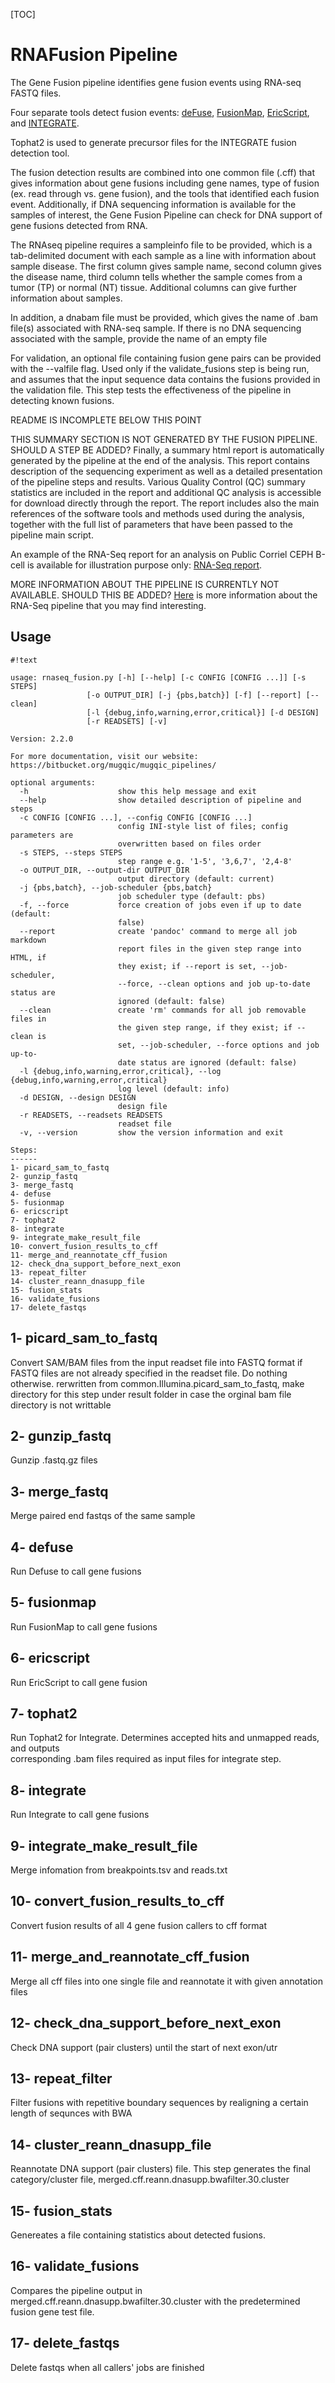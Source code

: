 [TOC]


RNAFusion Pipeline
==================
The Gene Fusion pipeline identifies gene fusion events using RNA-seq FASTQ files.  
    
Four separate tools detect fusion events: 
[deFuse](https://sourceforge.net/p/defuse/wiki/DeFuse/), 
[FusionMap](http://www.arrayserver.com/wiki/index.php?title=FusionMap), 
[EricScript](https://sites.google.com/site/bioericscript/home), 
and [INTEGRATE](https://sourceforge.net/p/integrate-fusion/wiki/Home/).

Tophat2 is used to generate precursor files for the INTEGRATE fusion detection tool.

The fusion detection results are combined into one common file (.cff) that gives information about gene fusions including gene names, 
type of fusion (ex. read through vs. gene fusion), and the tools that identified each fusion event. 
Additionally, if DNA sequencing information is available for the samples of interest, 
the Gene Fusion Pipeline can check for DNA support of gene fusions detected from RNA. 

The RNAseq pipeline requires a sampleinfo file to be provided, which is a tab-delimited document with each sample 
as a line with information about sample disease. The first column gives sample name, second column gives the disease name,
third column tells whether the sample comes from a tumor (TP) or normal (NT) tissue. Additional columns can give further 
information about samples.

In addition, a dnabam file must be provided, which gives the name of .bam file(s) associated with RNA-seq sample.
If there is no DNA sequencing associated with the sample, provide the name of an empty file

For validation, an optional file containing fusion gene pairs can be provided with the --valfile flag. Used
only if the validate_fusions step is being run, and assumes that the input sequence data contains the fusions provided in 
the validation file. This step tests the effectiveness of the pipeline in detecting known fusions.

README IS INCOMPLETE BELOW THIS POINT

THIS SUMMARY SECTION IS NOT GENERATED BY THE FUSION PIPELINE. SHOULD A STEP BE ADDED?
Finally, a summary html report is automatically generated by the pipeline at the end of the analysis.
This report contains description
of the sequencing experiment as well as a detailed presentation of the pipeline steps and results.
Various Quality Control (QC) summary statistics are included in the report and additional QC analysis
is accessible for download directly through the report. The report includes also the main references
of the software tools and methods used during the analysis, together with the full list of parameters
that have been passed to the pipeline main script.

An example of the RNA-Seq report for an analysis on Public Corriel CEPH B-cell is available for illustration
purpose only: [RNA-Seq report](http://gqinnovationcenter.com/services/bioinformatics/tools/rnaReport/index.html).

MORE INFORMATION ABOUT THE PIPELINE IS CURRENTLY NOT AVAILABLE. SHOULD THIS BE ADDED?
[Here](https://bitbucket.org/mugqic/mugqic_pipelines/downloads/MUGQIC_Bioinfo_RNA-Seq.pptx) is more
information about the RNA-Seq pipeline that you may find interesting.


Usage
-----
```
#!text

usage: rnaseq_fusion.py [-h] [--help] [-c CONFIG [CONFIG ...]] [-s STEPS]
                 [-o OUTPUT_DIR] [-j {pbs,batch}] [-f] [--report] [--clean]
                 [-l {debug,info,warning,error,critical}] [-d DESIGN]
                 [-r READSETS] [-v] 

Version: 2.2.0

For more documentation, visit our website: https://bitbucket.org/mugqic/mugqic_pipelines/

optional arguments:
  -h                    show this help message and exit
  --help                show detailed description of pipeline and steps
  -c CONFIG [CONFIG ...], --config CONFIG [CONFIG ...]
                        config INI-style list of files; config parameters are
                        overwritten based on files order
  -s STEPS, --steps STEPS
                        step range e.g. '1-5', '3,6,7', '2,4-8'
  -o OUTPUT_DIR, --output-dir OUTPUT_DIR
                        output directory (default: current)
  -j {pbs,batch}, --job-scheduler {pbs,batch}
                        job scheduler type (default: pbs)
  -f, --force           force creation of jobs even if up to date (default:
                        false)
  --report              create 'pandoc' command to merge all job markdown
                        report files in the given step range into HTML, if
                        they exist; if --report is set, --job-scheduler,
                        --force, --clean options and job up-to-date status are
                        ignored (default: false)
  --clean               create 'rm' commands for all job removable files in
                        the given step range, if they exist; if --clean is
                        set, --job-scheduler, --force options and job up-to-
                        date status are ignored (default: false)
  -l {debug,info,warning,error,critical}, --log {debug,info,warning,error,critical}
                        log level (default: info)
  -d DESIGN, --design DESIGN
                        design file
  -r READSETS, --readsets READSETS
                        readset file
  -v, --version         show the version information and exit

Steps:
------
1- picard_sam_to_fastq
2- gunzip_fastq
3- merge_fastq
4- defuse
5- fusionmap
6- ericscript
7- tophat2
8- integrate
9- integrate_make_result_file
10- convert_fusion_results_to_cff
11- merge_and_reannotate_cff_fusion
12- check_dna_support_before_next_exon
13- repeat_filter
14- cluster_reann_dnasupp_file
15- fusion_stats
16- validate_fusions
17- delete_fastqs

```
1- picard_sam_to_fastq
----------------------
Convert SAM/BAM files from the input readset file into FASTQ format
if FASTQ files are not already specified in the readset file. Do nothing otherwise.
rerwritten from common.Illumina.picard_sam_to_fastq, make directory for this step under result folder in case the orginal bam file directory is not writtable

2- gunzip_fastq 
---------------
Gunzip .fastq.gz files

3- merge_fastq 
--------------
Merge paired end fastqs of the same sample

4- defuse
---------
Run Defuse to call gene fusions

5- fusionmap 
------------
Run FusionMap to call gene fusions

6- ericscript 
-------------
Run EricScript to call gene fusion

7- tophat2 
----------
Run Tophat2 for Integrate. Determines accepted hits and unmapped reads, and outputs                                                                                            
corresponding .bam files required as input files for integrate step.

8- integrate
------------
Run Integrate to call gene fusions

9- integrate_make_result_file
-----------------------------
Merge infomation from breakpoints.tsv and reads.txt

10- convert_fusion_results_to_cff 
---------------------------------
Convert fusion results of all 4 gene fusion callers to cff format

11- merge_and_reannotate_cff_fusion 
-----------------------------------
Merge all cff files into one single file and reannotate it with given annotation files

12- check_dna_support_before_next_exon 
--------------------------------------
Check DNA support (pair clusters) until the start of next exon/utr

13- repeat_filter 
-----------------
Filter fusions with repetitive boundary sequences by realigning a certain length of sequnces with BWA

14- cluster_reann_dnasupp_file 
------------------------------
Reannotate DNA support (pair clusters) file. This step generates the final category/cluster file,
merged.cff.reann.dnasupp.bwafilter.30.cluster

15- fusion_stats
----------------
Genereates a file containing statistics about detected fusions.

16- validate_fusions
-----------------
Compares the pipeline output in merged.cff.reann.dnasupp.bwafilter.30.cluster with the predetermined fusion gene test file.

17- delete_fastqs 
-----------------
Delete fastqs when all callers' jobs are finished
